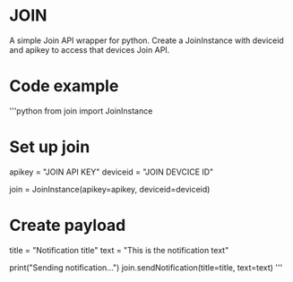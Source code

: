 # JOIN
A simple Join API wrapper for python. Create a JoinInstance with deviceid and apikey to access that devices Join API.

# Code example
'''python
from join import JoinInstance
# Set up join
apikey = "JOIN API KEY"
deviceid = "JOIN DEVCICE ID"

join = JoinInstance(apikey=apikey, deviceid=deviceid)
# Create payload
title = "Notification title"
text = "This is the notification text"

print("Sending notification...")
join.sendNotification(title=title, text=text)
'''